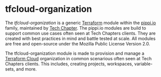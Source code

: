 # tfcloud-organization

The _tfcloud-organization_ is a generic [Terraform](https://www.terraform.io/) module within the [pippi.io](https://pippi.io) family, maintained by [Tech Chapter](https://techchapter.com/). The pippi.io modules are build to support common use cases often seen at Tech Chapters clients. They are created with best practices in mind and battle tested at scale. All modules are free and open-source under the Mozilla Public License Version 2.0.

The tfcloud-organization module is made to provision and manage a [Terraform Cloud](https://app.terraform.io/) organization in common scenarious often seen at Tech Chapters clients. This includes, creating projects, workspaces, variable-sets, and more.
